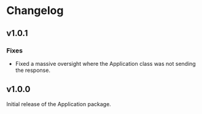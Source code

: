 # Changelog

## v1.0.1

### Fixes

- Fixed a massive oversight where the Application class was not sending the response.

## v1.0.0

Initial release of the Application package.
